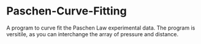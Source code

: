 # Paschen-Curve-Fitting
A program to curve fit the Paschen Law experimental data.
The program is versitile, as you can interchange the array of pressure and distance.
